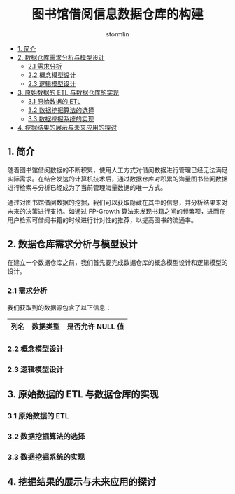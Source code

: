<h1 style="text-align: center">图书馆借阅信息数据仓库的构建</h1>
<p style="text-align: center">stormlin</p>

<!-- TOC -->

- [1. 简介](#1-简介)
- [2. 数据仓库需求分析与模型设计](#2-数据仓库需求分析与模型设计)
    - [2.1 需求分析](#21-需求分析)
    - [2.2 概念模型设计](#22-概念模型设计)
    - [2.3 逻辑模型设计](#23-逻辑模型设计)
- [3. 原始数据的 ETL 与数据仓库的实现](#3-原始数据的-etl-与数据仓库的实现)
    - [3.1 原始数据的 ETL](#31-原始数据的-etl)
    - [3.2 数据挖掘算法的选择](#32-数据挖掘算法的选择)
    - [3.3 数据挖掘系统的实现](#33-数据挖掘系统的实现)
- [4. 挖掘结果的展示与未来应用的探讨](#4-挖掘结果的展示与未来应用的探讨)

<!-- /TOC -->

## 1. 简介

随着图书馆借阅数据的不断积累，使用人工方式对借阅数据进行管理已经无法满足实际需求。在结合发达的计算机技术后，通过数据仓库对积累的海量图书借阅数据进行检索与分析已经成为了当前管理海量数据的唯一方式。

通过对图书馆借阅数据的挖掘，我们可以获取隐藏在其中的信息，并分析结果来对未来的决策进行支持。如通过 FP-Growth 算法来发现书籍之间的频繁项，进而在用户检索可借阅书籍的时候进行针对性的推荐，以提高图书的流通率。

## 2. 数据仓库需求分析与模型设计

在建立一个数据仓库之前，我们首先要完成数据仓库的概念模型设计和逻辑模型的设计。

### 2.1 需求分析

我们获取到的数据源包含了以下信息：

|列名|数据类型|是否允许 NULL 值|
|---|-------|--------------|

### 2.2 概念模型设计

### 2.3 逻辑模型设计

## 3. 原始数据的 ETL 与数据仓库的实现

### 3.1 原始数据的 ETL

### 3.2 数据挖掘算法的选择

### 3.3 数据挖掘系统的实现

## 4. 挖掘结果的展示与未来应用的探讨
